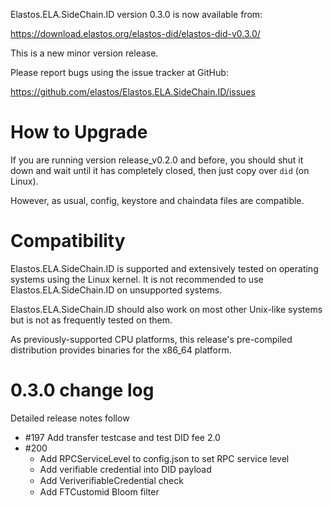 Elastos.ELA.SideChain.ID version 0.3.0 is now available from:

  <https://download.elastos.org/elastos-did/elastos-did-v0.3.0/>

This is a new minor version release.

Please report bugs using the issue tracker at GitHub:

  <https://github.com/elastos/Elastos.ELA.SideChain.ID/issues>

How to Upgrade
==============

If you are running version release_v0.2.0 and before, you should shut it down and wait until
 it has completely closed, then just copy over `did` (on Linux).

However, as usual, config, keystore and chaindata files are compatible.

Compatibility
==============

Elastos.ELA.SideChain.ID is supported and extensively tested on operating systems
using the Linux kernel. It is not recommended to use Elastos.ELA.SideChain.ID on
unsupported systems.

Elastos.ELA.SideChain.ID should also work on most other Unix-like systems but is not
as frequently tested on them.

As previously-supported CPU platforms, this release's pre-compiled
distribution provides binaries for the x86_64 platform.

0.3.0 change log
=================

Detailed release notes follow
 
- #197 Add transfer testcase and test DID fee 2.0
- #200 
  - Add RPCServiceLevel to config.json to set RPC service level
  - Add verifiable credential into DID payload
  - Add VeriveriﬁableCredential check
  - Add FTCustomid Bloom filter